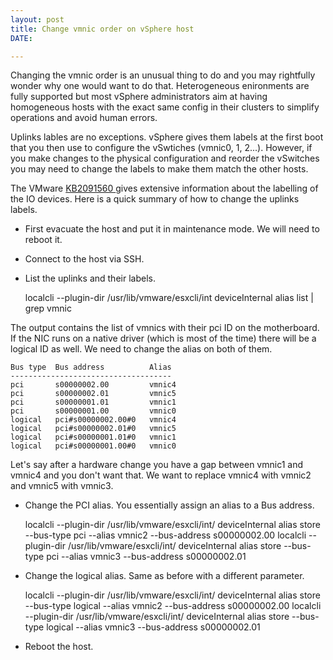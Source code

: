 ```yaml
---
layout: post
title: Change vmnic order on vSphere host
DATE: 

---
```

Changing the vmnic order is an unusual thing to do and you may rightfully wonder why one would want to do that. Heterogeneous enironments are fully supported but most vSphere administrators aim at having homogeneous hosts with the exact same config in their clusters to simplify operations and avoid human errors.

Uplinks lables are no exceptions. vSphere gives them labels at the first boot that you then use to configure the vSwtiches (vmnic0, 1, 2...). However, if you make changes to the physical configuration and reorder the vSwitches you may need to change the labels to make them match the other hosts.

The VMware [KB2091560 ](https://kb.vmware.com/s/article/2091560) gives extensive information about the labelling of the IO devices. Here is a quick summary of how to change the uplinks labels.

* First evacuate the host and put it in maintenance mode. We will need to reboot it.
* Connect to the host via SSH.
* List the uplinks and their labels.

    localcli --plugin-dir /usr/lib/vmware/esxcli/int deviceInternal alias list | grep vmnic

The output contains the list of vmnics with their pci ID on the motherboard. If the NIC runs on a native driver (which is most of the time) there will be a logical ID as well. We need to change the alias on both of them.

    Bus type  Bus address          Alias
    ------------------------------------
    pci       s00000002.00         vmnic4
    pci       s00000002.01         vmnic5
    pci       s00000001.01         vmnic1
    pci       s00000001.00         vmnic0
    logical   pci#s00000002.00#0   vmnic4
    logical   pci#s00000002.01#0   vmnic5
    logical   pci#s00000001.01#0   vmnic1
    logical   pci#s00000001.00#0   vmnic0

Let's say after a hardware change you have a gap between vmnic1 and vmnic4 and you don't want that. We want to replace vmnic4 with vmnic2 and vmnic5 with vmnic3.

* Change the PCI alias. You essentially assign an alias to a Bus address.

    localcli --plugin-dir /usr/lib/vmware/esxcli/int/ deviceInternal alias store --bus-type pci --alias vmnic2 --bus-address s00000002.00
    localcli --plugin-dir /usr/lib/vmware/esxcli/int/ deviceInternal alias store --bus-type pci --alias vmnic3 --bus-address s00000002.01

* Change the logical alias. Same as before with a different parameter.

    localcli --plugin-dir /usr/lib/vmware/esxcli/int/ deviceInternal alias store --bus-type logical --alias vmnic2 --bus-address s00000002.00
    localcli --plugin-dir /usr/lib/vmware/esxcli/int/ deviceInternal alias store --bus-type logical --alias vmnic3 --bus-address s00000002.01

* Reboot the host.